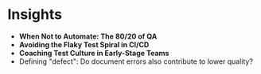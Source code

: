 # Insights

- **When Not to Automate: The 80/20 of QA**
- **Avoiding the Flaky Test Spiral in CI/CD**
- **Coaching Test Culture in Early-Stage Teams**
- Defining "defect": Do document errors also contribute to lower quality?
